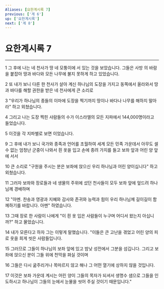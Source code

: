 ```yaml
---
Aliases: [요한계시록 7]
previous: ['계 6']
up: ['요한계시록']
next: ['계 8']
---
```

# 요한계시록 7

***


1 그 후에 나는 네 천사가 땅 네 모퉁이에 서 있는 것을 보았습니다. 그들은 사방 의 바람을 붙잡아 땅과 바다와 모든 나무에 불지 못하게 하고 있었습니다. 

2 또 내가 보니 다른 한 천사가 살아 계신 하나님의 도장을 가지고 동쪽에서 올라와서 땅과 바다를 해할 권한을 받은 네 천사에게 큰 소리로 

3 "우리가 하나님의 종들의 이마에 도장을 찍기까지 땅이나 바다나 나무를 해하지 말아라" 하고 외쳤습니다. 

4 그리고 나는 도장 찍힌 사람들의 수가 이스라엘의 모든 지파에서 144,000명이라고 들었습니다. 

5 이것을 각 지파별로 보면 이었습니다. 

9 그 후에 내가 보니 국가와 종족과 언어를 초월하여 세계 모든 민족 가운데서 아무도 셀 수 없는 엄청난 군중이 나와서 흰 옷을 입고 손에 종려 가지를 들고 보좌 앞과 어린 양 앞에 서서 

10 큰 소리로 "구원을 주시는 분은 보좌에 앉으신 우리 하나님과 어린 양이십니다" 하고 외쳤습니다. 

11 그러자 보좌와 장로들과 네 생물의 주위에 섰던 천사들이 모두 보좌 앞에 엎드려 하나님께 경배하며 

12 "아멘. 찬송과 영광과 지혜와 감사와 존귀와 능력과 힘이 우리 하나님께 길이길이 함께하기를 바랍니다. 아멘" 하였습니다. 

13 그때 장로 한 사람이 나에게 "이 흰 옷 입은 사람들이 누구며 어디서 왔는지 아십니까?" 하고 물었습니다. 

14 내가 모른다고 하자 그는 이렇게 말했습니다. "이들은 큰 고난을 겪었고 어린 양의 피로 옷을 희게 씻은 사람들입니다. 

15 그러므로 그들이 하나님의 보좌 앞에 있고 밤낮 성전에서 그분을 섬깁니다. 그리고 보좌에 앉으신 분이 그들 위에 천막을 펴실 것이며 

16 그들은 다시 굶주리거나 목마르지 않고 해나 그 어떤 열기에 상하지 않을 것입니다. 

17 이것은 보좌 가운데 계시는 어린 양이 그들의 목자가 되셔서 생명수 샘으로 그들을 인도하시고 하나님이 그들의 눈에서 눈물을 씻어 주실 것이기 때문입니다."
